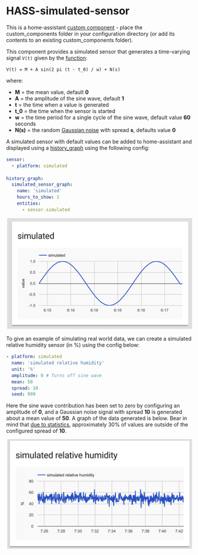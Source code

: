 # HASS-simulated-sensor

This is a home-assistant [custom component](https://home-assistant.io/developers/platform_example_sensor/) - place the custom_components folder in your configuration directory (or add its contents to an existing custom_components folder).

This component provides a simulated sensor that generates a time-varying signal ```V(t)``` given by the [function](https://en.wikipedia.org/wiki/Sine_wave):

 ```
 V(t) = M + A sin(2 pi (t - t_0) / w) + N(s)
 ```

where:

- **M** = the mean value, default **0**
- **A** = the amplitude of the sine wave, default **1**
- **t** = the time when a value is generated
- **t_0** = the time when the sensor is started
- **w** = the time period for a single cycle of the sine wave, default value **60** seconds
- **N(s)** = the random [Gaussian noise](https://en.wikipedia.org/wiki/Gaussian_noise) with spread **s**, defaults value **0**


A simulated sensor with default values can be added to home-assistant and displayed using a  [history_graph](https://home-assistant.io/components/history_graph/) using the following config:

```yaml
sensor:
  - platform: simulated

history_graph:
  simulated_sensor_graph:
    name: 'simulated'
    hours_to_show: 1
    entities:
      - sensor.simulated
```

<p align="center">
<img src="https://github.com/robmarkcole/HASS-simulated-sensor/blob/master/images/HA_view.png" width="500">
</p>

To give an example of simulating real world data, we can create a simulated relative humidity sensor (in %) using the config below:

```yaml
- platform: simulated
  name: 'simulated relative humidity'
  unit: '%'
  amplitude: 0 # Turns off sine wave
  mean: 50
  spread: 10
  seed: 999
```
Here the sine wave contribution has been set to zero by configuring an amplitude of **0**, and a Gaussian noise signal with spread **10** is generated about a mean value of **50**. A graph of the data generated is below. Bear in mind that [due to statistics](https://en.wikipedia.org/wiki/Normal_distribution), approximately 30% of values are outside of the configured spread of **10**.

<p align="center">
<img src="https://github.com/robmarkcole/HASS-simulated-sensor/blob/master/images/simulated_humidity.png" width="500">
</p>

